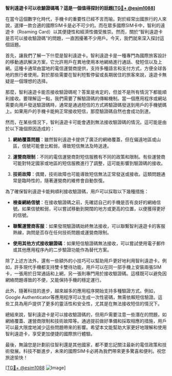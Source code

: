 **智利遠遊卡可以收驗證碼嗎？這是一個值得探討的話題[[TG💪+ @esim1088](https://t.me/s/esim1088)]**

在當今這個數字化時代，手機卡的重要性已經不言而喻。對於經常出國旅行的人來說，選擇一款合適的國際SIM卡是必不可少的。而在眾多國際SIM卡中，智利的遠遊卡（Roaming Card）以其便捷性和經濟性備受推崇。然而，關於“智利遠遊卡是否可以接收驗證碼”的問題，一直困擾著不少用戶。今天，我們就來深入探討這個話題。

首先，讓我們了解一下什麼是智利遠遊卡。智利遠遊卡是一種專門為國際旅客設計的移動通訊解決方案，它允許用戶在異地使用本地網絡進行通話、發短信以及上網。這種卡通常由當地的電信運營商提供，支持多種語言和支付方式，方便全球各地的旅行者使用。對於那些需要在智利短暫停留或長期居住的旅客來說，遠遊卡無疑是一個理想的选择。

那麼，智利遠遊卡能否接收驗證碼呢？答案是肯定的，但並不是所有情況下都能順利接收。要理解這一點，我們需要了解驗證碼的傳輸機制。當一個應用程序或網站需要向用戶發送驗證碼時，通常是通過短信的方式將驗證碼發送到用戶的手機號碼上。如果用戶的手機卡能夠正常接收短信，那麼驗證碼自然也會成功到達。

然而，在某些情況下，智利遠遊卡可能會遇到無法接收驗證碼的情況。這可能是由於以下幾個原因造成的：

1. **網絡覆蓋問題**：雖然智利遠遊卡提供了廣泛的網絡覆蓋，但在偏遠地區或山區，信號可能會比較弱，導致短信無法及時送達。
   
2. **運營商限制**：不同的電信運營商對短信服務有不同的政策和限制。有些運營商可能對特定國家或地區的短信服務進行了調整，這可能影響到驗證碼的接收。

3. **技術故障**：偶爾，技術故障也可能導致短信無法正常發送或接收。這類問題通常是臨時性的，隨著運營商的維修會自動恢復。

為了確保智利遠遊卡能夠順利接收驗證碼，用戶可以採取以下幾種措施：

- **檢查網絡信號**：在接收驗證碼之前，先確認自己的手機是否有良好的網絡信號。如果信號較弱，可以嘗試移動到開闊的地方或更高的位置，以便獲得更好的信號。

- **聯繫運營商客服**：如果發現驗證碼始終無法接收，可以聯繫智利遠遊卡的客服熱線，詢問是否存在任何技術問題或運營商限制。

- **使用其他方式接收驗證碼**：如果短信驗證碼無法接收，可以嘗試使用電子郵件或其他應用程序內的二步驗證功能作為替代方案。

除了上述方法外，還有一些額外的小技巧可以幫助用戶更好地利用智利遠遊卡。例如，許多現代手機都支持雙卡雙待功能，用戶可以在同一部手機上安裝兩張SIM卡，一張用於日常通話和上網，另一張則專門用於接收驗證碼。這樣既可以避免因網絡問題導致的不便，又能保持手機的穩定運行。

此外，隨著科技的進步，越來越多的應用程序開始支持多種驗證方式。例如，Google Authenticator等應用程序可以生成一次性密碼，無需依賴短信驗證。這些工具為用戶提供了更多的靈活性和安全性，尤其是在無法接收短信的情況下。

總結來說，智利遠遊卡是可以接收驗證碼的，但用戶需要注意一些潛在的問題，如網絡覆蓋、運營商限制和技術故障等。通過提前做好準備和採取相應的措施，用戶可以最大限度地減少這些問題帶來的影響。希望本文能幫助大家更好地理解和使用智利遠遊卡，享受更加便捷的國際旅行體驗。

最後，無論您是計劃前往智利還是其他國家，都不要忘記關注最新的電信政策和技術發展。科技不斷進步，未來的國際SIM卡必將為我們帶來更多驚喜和便利。祝您旅途愉快！

[[TG💪+ @esim1088](https://t.me/s/esim1088) ![Image](https://i.postimg.cc/4NQfJmqS/Snipaste-2025-05-13-00-14-12.png)]